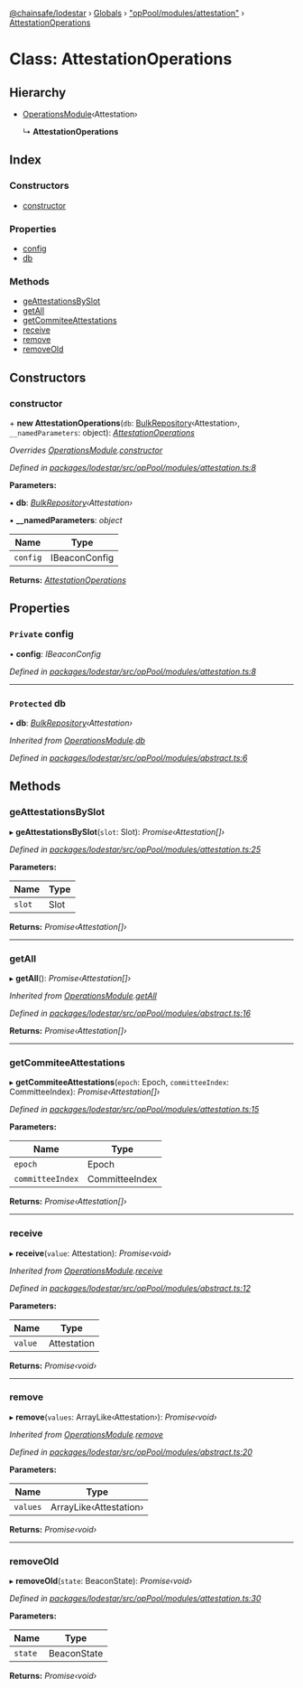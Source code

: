 [@chainsafe/lodestar](../README.md) › [Globals](../globals.md) › ["opPool/modules/attestation"](../modules/_oppool_modules_attestation_.md) › [AttestationOperations](_oppool_modules_attestation_.attestationoperations.md)

# Class: AttestationOperations

## Hierarchy

* [OperationsModule](_oppool_modules_abstract_.operationsmodule.md)‹Attestation›

  ↳ **AttestationOperations**

## Index

### Constructors

* [constructor](_oppool_modules_attestation_.attestationoperations.md#constructor)

### Properties

* [config](_oppool_modules_attestation_.attestationoperations.md#private-config)
* [db](_oppool_modules_attestation_.attestationoperations.md#protected-db)

### Methods

* [geAttestationsBySlot](_oppool_modules_attestation_.attestationoperations.md#geattestationsbyslot)
* [getAll](_oppool_modules_attestation_.attestationoperations.md#getall)
* [getCommiteeAttestations](_oppool_modules_attestation_.attestationoperations.md#getcommiteeattestations)
* [receive](_oppool_modules_attestation_.attestationoperations.md#receive)
* [remove](_oppool_modules_attestation_.attestationoperations.md#remove)
* [removeOld](_oppool_modules_attestation_.attestationoperations.md#removeold)

## Constructors

###  constructor

\+ **new AttestationOperations**(`db`: [BulkRepository](_db_api_beacon_repository_.bulkrepository.md)‹Attestation›, `__namedParameters`: object): *[AttestationOperations](_oppool_modules_attestation_.attestationoperations.md)*

*Overrides [OperationsModule](_oppool_modules_abstract_.operationsmodule.md).[constructor](_oppool_modules_abstract_.operationsmodule.md#constructor)*

*Defined in [packages/lodestar/src/opPool/modules/attestation.ts:8](https://github.com/ChainSafe/lodestar/blob/0e426d2/packages/lodestar/src/opPool/modules/attestation.ts#L8)*

**Parameters:**

▪ **db**: *[BulkRepository](_db_api_beacon_repository_.bulkrepository.md)‹Attestation›*

▪ **__namedParameters**: *object*

Name | Type |
------ | ------ |
`config` | IBeaconConfig |

**Returns:** *[AttestationOperations](_oppool_modules_attestation_.attestationoperations.md)*

## Properties

### `Private` config

• **config**: *IBeaconConfig*

*Defined in [packages/lodestar/src/opPool/modules/attestation.ts:8](https://github.com/ChainSafe/lodestar/blob/0e426d2/packages/lodestar/src/opPool/modules/attestation.ts#L8)*

___

### `Protected` db

• **db**: *[BulkRepository](_db_api_beacon_repository_.bulkrepository.md)‹Attestation›*

*Inherited from [OperationsModule](_oppool_modules_abstract_.operationsmodule.md).[db](_oppool_modules_abstract_.operationsmodule.md#protected-db)*

*Defined in [packages/lodestar/src/opPool/modules/abstract.ts:6](https://github.com/ChainSafe/lodestar/blob/0e426d2/packages/lodestar/src/opPool/modules/abstract.ts#L6)*

## Methods

###  geAttestationsBySlot

▸ **geAttestationsBySlot**(`slot`: Slot): *Promise‹Attestation[]›*

*Defined in [packages/lodestar/src/opPool/modules/attestation.ts:25](https://github.com/ChainSafe/lodestar/blob/0e426d2/packages/lodestar/src/opPool/modules/attestation.ts#L25)*

**Parameters:**

Name | Type |
------ | ------ |
`slot` | Slot |

**Returns:** *Promise‹Attestation[]›*

___

###  getAll

▸ **getAll**(): *Promise‹Attestation[]›*

*Inherited from [OperationsModule](_oppool_modules_abstract_.operationsmodule.md).[getAll](_oppool_modules_abstract_.operationsmodule.md#getall)*

*Defined in [packages/lodestar/src/opPool/modules/abstract.ts:16](https://github.com/ChainSafe/lodestar/blob/0e426d2/packages/lodestar/src/opPool/modules/abstract.ts#L16)*

**Returns:** *Promise‹Attestation[]›*

___

###  getCommiteeAttestations

▸ **getCommiteeAttestations**(`epoch`: Epoch, `committeeIndex`: CommitteeIndex): *Promise‹Attestation[]›*

*Defined in [packages/lodestar/src/opPool/modules/attestation.ts:15](https://github.com/ChainSafe/lodestar/blob/0e426d2/packages/lodestar/src/opPool/modules/attestation.ts#L15)*

**Parameters:**

Name | Type |
------ | ------ |
`epoch` | Epoch |
`committeeIndex` | CommitteeIndex |

**Returns:** *Promise‹Attestation[]›*

___

###  receive

▸ **receive**(`value`: Attestation): *Promise‹void›*

*Inherited from [OperationsModule](_oppool_modules_abstract_.operationsmodule.md).[receive](_oppool_modules_abstract_.operationsmodule.md#receive)*

*Defined in [packages/lodestar/src/opPool/modules/abstract.ts:12](https://github.com/ChainSafe/lodestar/blob/0e426d2/packages/lodestar/src/opPool/modules/abstract.ts#L12)*

**Parameters:**

Name | Type |
------ | ------ |
`value` | Attestation |

**Returns:** *Promise‹void›*

___

###  remove

▸ **remove**(`values`: ArrayLike‹Attestation›): *Promise‹void›*

*Inherited from [OperationsModule](_oppool_modules_abstract_.operationsmodule.md).[remove](_oppool_modules_abstract_.operationsmodule.md#remove)*

*Defined in [packages/lodestar/src/opPool/modules/abstract.ts:20](https://github.com/ChainSafe/lodestar/blob/0e426d2/packages/lodestar/src/opPool/modules/abstract.ts#L20)*

**Parameters:**

Name | Type |
------ | ------ |
`values` | ArrayLike‹Attestation› |

**Returns:** *Promise‹void›*

___

###  removeOld

▸ **removeOld**(`state`: BeaconState): *Promise‹void›*

*Defined in [packages/lodestar/src/opPool/modules/attestation.ts:30](https://github.com/ChainSafe/lodestar/blob/0e426d2/packages/lodestar/src/opPool/modules/attestation.ts#L30)*

**Parameters:**

Name | Type |
------ | ------ |
`state` | BeaconState |

**Returns:** *Promise‹void›*
